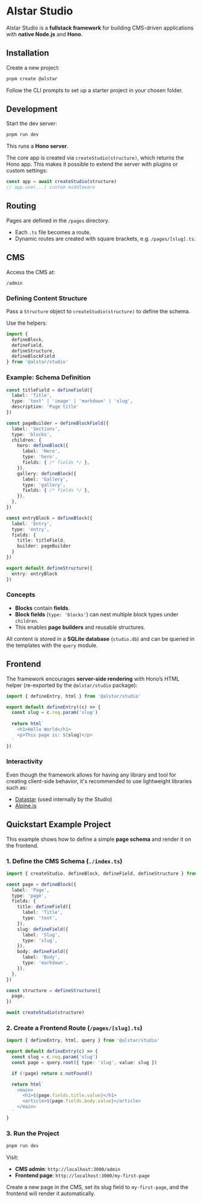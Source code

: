 # Alstar Studio

Alstar Studio is a **fullstack framework** for building CMS-driven applications with **native Node.js** and **Hono**.


## Installation

Create a new project:

```sh
pnpm create @alstar
```

Follow the CLI prompts to set up a starter project in your chosen folder.


## Development

Start the dev server:

```sh
pnpm run dev
```

This runs a **Hono server**.

The core app is created via `createStudio(structure)`, which returns the Hono app. This makes it possible to extend the server with plugins or custom settings:

```ts
const app = await createStudio(structure)
// app.use(...) custom middleware
```


## Routing

Pages are defined in the `/pages` directory.

* Each `.ts` file becomes a route.
* Dynamic routes are created with square brackets, e.g. `/pages/[slug].ts`.


## CMS

Access the CMS at:

```
/admin
```

### Defining Content Structure

Pass a `Structure` object to `createStudio(structure)` to define the schema.

Use the helpers:

```ts
import { 
  defineBlock, 
  defineField, 
  defineStructure, 
  defineBlockField 
} from '@alstar/studio'
```

### Example: Schema Definition

```ts
const titleField = defineField({
  label: 'Title',
  type: 'text' | 'image' | 'markdown' | 'slug',
  description: 'Page title'
})

const pageBuilder = defineBlockField({
  label: 'Sections',
  type: 'blocks',
  children: {
    hero: defineBlock({
      label: 'Hero',
      type: 'hero',
      fields: { /* fields */ },
    }),
    gallery: defineBlock({
      label: 'Gallery',
      type: 'gallery',
      fields: { /* fields */ },
    }),
  },
})

const entryBlock = defineBlock({
  label: 'Entry',
  type: 'entry',
  fields: {
    title: titleField,
    builder: pageBuilder
  }
})

export default defineStructure({
  entry: entryBlock
})
```

### Concepts

* **Blocks** contain **fields**.
* **Block fields** (`type: 'blocks'`) can nest multiple block types under `children`.
* This enables **page builders** and reusable structures.

All content is stored in a **SQLite database** (`studio.db`) and can be queried in the templates with the `query` module.


## Frontend

The framework encourages **server-side rendering** with Hono’s HTML helper (re-exported by the `@alstar/studio` package):

```ts
import { defineEntry, html } from '@alstar/studio'

export default defineEntry((c) => {
  const slug = c.req.param('slug')
  
  return html`
    <h1>Hello World</h1>
    <p>This page is: ${slug}</p>
  `
})
```

### Interactivity

Even though the framework allows for having any library and tool for creating client-side behavior, it's recommended to use lightweight libraries such as:

* [Datastar](https://data-star.dev/) (used internally by the Studio)
* [Alpine.js](https://alpinejs.dev/)

## Quickstart Example Project

This example shows how to define a simple **page schema** and render it on the frontend.

### 1. Define the CMS Schema (`./index.ts`)

```ts
import { createStudio, defineBlock, defineField, defineStructure } from '@alstar/studio'

const page = defineBlock({
  label: 'Page',
  type: 'page',
  fields: {
    title: defineField({
      label: 'Title',
      type: 'text',
    }),
    slug: defineField({
      label: 'Slug',
      type: 'slug',
    }),
    body: defineField({
      label: 'Body',
      type: 'markdown',
    }),
  },
})

const structure = defineStructure({
  page,
})

await createStudio(structure)
```

### 2. Create a Frontend Route (`/pages/[slug].ts`)

```ts
import { defineEntry, html, query } from '@alstar/studio'

export default defineEntry(c) => {
  const slug = c.req.param('slug')
  const page = query.root({ type: 'slug', value: slug })

  if (!page) return c.notFound()

  return html`
    <main>
      <h1>${page.fields.title.value}</h1>
      <article>${page.fields.body.value}</article>
    </main>
  `
}
```

### 3. Run the Project

```sh
pnpm run dev
```

Visit:

* **CMS admin**: `http://localhost:3000/admin`
* **Frontend page**: `http://localhost:3000/my-first-page`

Create a new page in the CMS, set its slug field to `my-first-page`, and the frontend will render it automatically.
